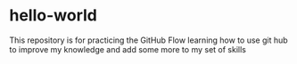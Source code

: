 # hello-world
This repository is for practicing the GitHub Flow
learning how to use git hub to improve my knowledge and add some more to my set of skills
